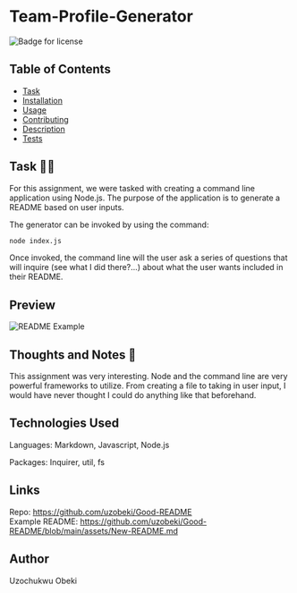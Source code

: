 # Team-Profile-Generator

  ![Badge for license](https://img.shields.io/badge/license-MIT-blue)<br/>


  ## Table of Contents
  * [Task](#task)
  * [Installation](#installation)
  * [Usage](#usage)
  * [Contributing](#contributing)
  * [Description](#description)
  * [Tests](#tests)

## Task :man_technologist:
For this assignment, we were tasked with creating a command line application using Node.js. The purpose of the application is to generate a README based on user inputs.

The generator can be invoked by using the command: 

```bash
node index.js
```

Once invoked, the command line will the user ask a series of questions that will inquire (see what I did there?...) about what the user wants included in their README.

## Preview

![README Example](assets/gif/READ-ME.gif)



## Thoughts and Notes :thinking:
This assignment was very interesting. Node and the command line are very powerful frameworks to utilize. From creating a file to taking in user input, I would have never thought I could do anything like that beforehand.

## Technologies Used
Languages: Markdown, Javascript, Node.js

Packages: Inquirer, util, fs

## Links
Repo: https://github.com/uzobeki/Good-README <br>
Example README: https://github.com/uzobeki/Good-README/blob/main/assets/New-README.md

## Author
Uzochukwu Obeki